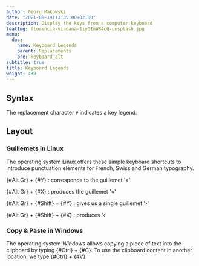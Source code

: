 ```yaml
---
author: Georg Makowski
date: "2021-08-19T13:35:00+02:00"
description: Display the keys from a computer keyboard
featImg: florencia-viadana-1iyGImW84cQ-unsplash.jpg
menu:
  doc:
    name: Keyboard Legends
    parent: Replacements
    pre: keyboard_alt
subtitle: true
title: Keyboard Legends
weight: 430
---
```


## Syntax

The replacement character `#` indicates a key legend.

## Layout

### Guillemets in Linux

The operating system Linux offers these simple keyboard shortcuts to introduce punctuation elements for French, Swiss and German typography.

{#Alt Gr} + {#Y}
: corresponds to the guillemet '»'

{#Alt Gr} + {#X} 
: produces the guillemet '«'

{#Alt Gr} + {#Shift} + {#Y} 
: gives us a single guillemet '›'

{#Alt Gr} + {#Shift} + {#X} 
: produces '‹'

### Copy & Paste in Windows

The operating system *Windows* allows copying a piece of text into the clipboard by typing {#Ctrl} + {#C}. To use the clipboard content in another location, we type {#Ctrl} + {#V}.
